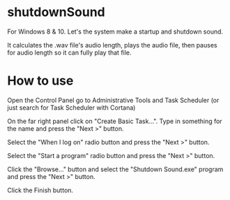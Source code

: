 # shutdownSound
For Windows 8 & 10. Let's the system make a startup and shutdown sound.

It calculates the .wav file's audio length, plays the audio file, then pauses for audio length so it can fully play that file.

# How to use
Open the Control Panel go to Administrative Tools and Task Scheduler (or just search for Task Scheduler with Cortana)

On the far right panel click on "Create Basic Task...". Type in something for the name and press the "Next >" button.

Select the "When I log on" radio button and press the "Next >" button.

Select the "Start a program" radio button and press the "Next >" button.

Click the "Browse..." button and select the "Shutdown Sound.exe" program and press the "Next >" button.

Click the Finish button.
